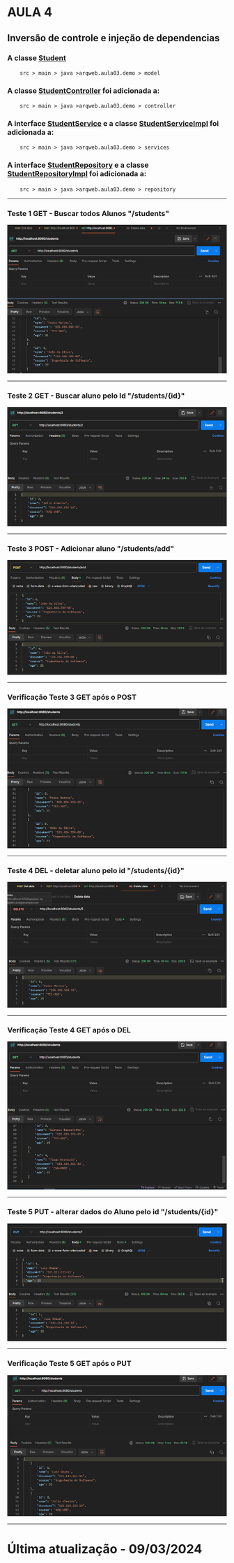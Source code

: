# AULA 4
##  Inversão de controle e injeção de dependencias

### A classe [Student](/src/main/java/arqweb/aula03/demo/model/Student.java)
```
    src > main > java >arqweb.aula03.demo > model
```
### A classe [StudentController](/src/main/java/arqweb/aula03/demo/controller/StudentController.java) foi adicionada a:
``` 
    src > main > java >arqweb.aula03.demo > controller
```

### A interface [StudentService](/src/main/java/arqweb/aula03/demo/services/StudentService.java) e a classe [StudentServiceImpl](/src/main/java/arqweb/aula03/demo/services/StudentServiceImpl.java) foi adicionada a:
``` 
    src > main > java >arqweb.aula03.demo > services
```

### A interface [StudentRepository](/src/main/java/arqweb/aula03/demo/repository/StudentRepository.java) e a classe [StudentRepositoryImpl](/src/main/java/arqweb/aula03/demo/repository/StudentRepositoryImpl.java) foi adicionada a:
``` 
    src > main > java >arqweb.aula03.demo > repository
```
<hr>

### Teste 1 GET - Buscar todos Alunos "/students"
![Teste 1 - GET getStudents](img/getStudents.png)
<hr>

### Teste 2 GET - Buscar aluno pelo Id "/students/{id}"
![Teste 2 - GET getStudentById](img/getStudentById.png)
<hr>

### Teste 3 POST - Adicionar aluno "/students/add"
![Teste 3 - POST](img/postStudent.png)
<hr>

### Verificação Teste 3 GET após o POST
![Teste 3 - GET getStudents](img/getStudentsAfterPost.png)
<hr>

### Teste 4 DEL - deletar aluno pelo id "/students/{id}"
![Teste 4 - DEL deleteStudentById](img/deleteStudentById.png)
<hr>

### Verificação Teste 4 GET após o DEL
![Teste 4 - DEL getStudents](img/getStudentsAfterDelete.png)
<hr>

### Teste 5 PUT - alterar dados do Aluno pelo id "/students/{id}"
![Teste 5 - PUT updateStudentByID](img/updateStudentById.png)
<hr>

### Verificação Teste 5 GET após o PUT
![Teste 5 - GET getStudents](img/getStudentsAfterUpdate.png)
<hr>

# Última atualização - 09/03/2024
